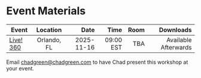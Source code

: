 # Event Materials

| Event | Location | Date | Time | Room | Downloads |
|-------|:--------:|-----:|-----:|-----:|----------:|
| [Live! 360](https://live360events.com/events/orlando-2025/sessions/sunday/cchol01-cloud-solutions.aspx) | Orlando, FL | 2025-11-16 | 09:00 EST | TBA | Available Afterwards |

Email [chadgreen@chadgreen.com](mailto:chadgreen@chadgreen.com?subject=Accelerate,%20Aspire,%Achieve) to have Chad present this workshop at your event.
